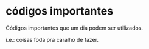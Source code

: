 # códigos importantes

Códigos importantes que um dia podem ser utilizados.

i.e.: coisas foda pra caralho de fazer.
